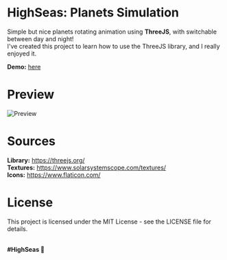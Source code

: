 # HighSeas: Planets Simulation
Simple but nice planets rotating animation using **ThreeJS**, with switchable between day and night! <br>
I've created this project to learn how to use the ThreeJS library, and I really enjoyed it.

**Demo:** [here](https://ondrejpacovsky.cz/demo/highseas/RotatingEarth/index.html)

# Preview
![Preview](https://ondrejpacovsky.cz/demo/highseas/RotatingEarth/preview.jpg)

# Sources
**Library:** https://threejs.org/ <br>
**Textures:** https://www.solarsystemscope.com/textures/ <br>
**Icons:** https://www.flaticon.com/

# License
This project is licensed under the MIT License - see the LICENSE file for details.

<br>
<b>#HighSeas 💖</b>
